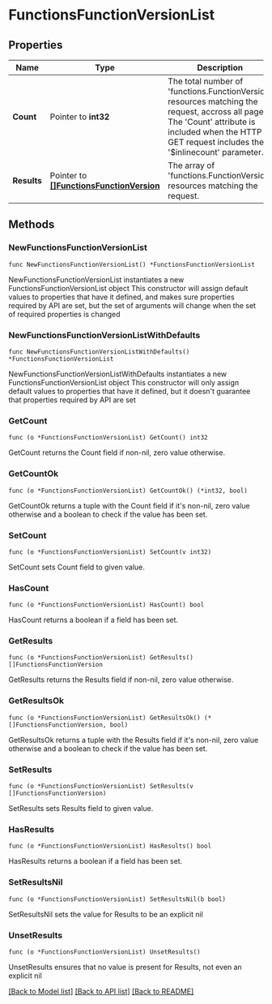 # FunctionsFunctionVersionList

## Properties

Name | Type | Description | Notes
------------ | ------------- | ------------- | -------------
**Count** | Pointer to **int32** | The total number of &#39;functions.FunctionVersion&#39; resources matching the request, accross all pages. The &#39;Count&#39; attribute is included when the HTTP GET request includes the &#39;$inlinecount&#39; parameter. | [optional] 
**Results** | Pointer to [**[]FunctionsFunctionVersion**](FunctionsFunctionVersion.md) | The array of &#39;functions.FunctionVersion&#39; resources matching the request. | [optional] 

## Methods

### NewFunctionsFunctionVersionList

`func NewFunctionsFunctionVersionList() *FunctionsFunctionVersionList`

NewFunctionsFunctionVersionList instantiates a new FunctionsFunctionVersionList object
This constructor will assign default values to properties that have it defined,
and makes sure properties required by API are set, but the set of arguments
will change when the set of required properties is changed

### NewFunctionsFunctionVersionListWithDefaults

`func NewFunctionsFunctionVersionListWithDefaults() *FunctionsFunctionVersionList`

NewFunctionsFunctionVersionListWithDefaults instantiates a new FunctionsFunctionVersionList object
This constructor will only assign default values to properties that have it defined,
but it doesn't guarantee that properties required by API are set

### GetCount

`func (o *FunctionsFunctionVersionList) GetCount() int32`

GetCount returns the Count field if non-nil, zero value otherwise.

### GetCountOk

`func (o *FunctionsFunctionVersionList) GetCountOk() (*int32, bool)`

GetCountOk returns a tuple with the Count field if it's non-nil, zero value otherwise
and a boolean to check if the value has been set.

### SetCount

`func (o *FunctionsFunctionVersionList) SetCount(v int32)`

SetCount sets Count field to given value.

### HasCount

`func (o *FunctionsFunctionVersionList) HasCount() bool`

HasCount returns a boolean if a field has been set.

### GetResults

`func (o *FunctionsFunctionVersionList) GetResults() []FunctionsFunctionVersion`

GetResults returns the Results field if non-nil, zero value otherwise.

### GetResultsOk

`func (o *FunctionsFunctionVersionList) GetResultsOk() (*[]FunctionsFunctionVersion, bool)`

GetResultsOk returns a tuple with the Results field if it's non-nil, zero value otherwise
and a boolean to check if the value has been set.

### SetResults

`func (o *FunctionsFunctionVersionList) SetResults(v []FunctionsFunctionVersion)`

SetResults sets Results field to given value.

### HasResults

`func (o *FunctionsFunctionVersionList) HasResults() bool`

HasResults returns a boolean if a field has been set.

### SetResultsNil

`func (o *FunctionsFunctionVersionList) SetResultsNil(b bool)`

 SetResultsNil sets the value for Results to be an explicit nil

### UnsetResults
`func (o *FunctionsFunctionVersionList) UnsetResults()`

UnsetResults ensures that no value is present for Results, not even an explicit nil

[[Back to Model list]](../README.md#documentation-for-models) [[Back to API list]](../README.md#documentation-for-api-endpoints) [[Back to README]](../README.md)


